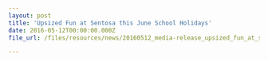 ```yaml
---
layout: post
title: 'Upsized Fun at Sentosa this June School Holidays'
date: 2016-05-12T00:00:00.000Z
file_url: /files/resources/news/20160512_media-release_upsized_fun_at_sentosa_this_june_school_holidays.pdf

---
```

